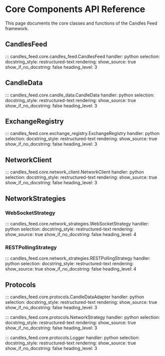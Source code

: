 # Core Components API Reference

This page documents the core classes and functions of the Candles Feed framework.

## CandlesFeed

::: candles_feed.core.candles_feed.CandlesFeed
    handler: python
    selection:
      docstring_style: restructured-text
    rendering:
      show_source: true
      show_if_no_docstring: false
      heading_level: 3

## CandleData

::: candles_feed.core.candle_data.CandleData
    handler: python
    selection:
      docstring_style: restructured-text
    rendering:
      show_source: true
      show_if_no_docstring: false
      heading_level: 3

## ExchangeRegistry

::: candles_feed.core.exchange_registry.ExchangeRegistry
    handler: python
    selection:
      docstring_style: restructured-text
    rendering:
      show_source: true
      show_if_no_docstring: false
      heading_level: 3

## NetworkClient

::: candles_feed.core.network_client.NetworkClient
    handler: python
    selection:
      docstring_style: restructured-text
    rendering:
      show_source: true
      show_if_no_docstring: false
      heading_level: 3

## NetworkStrategies

### WebSocketStrategy

::: candles_feed.core.network_strategies.WebSocketStrategy
    handler: python
    selection:
      docstring_style: restructured-text
    rendering:
      show_source: true
      show_if_no_docstring: false
      heading_level: 4

### RESTPollingStrategy

::: candles_feed.core.network_strategies.RESTPollingStrategy
    handler: python
    selection:
      docstring_style: restructured-text
    rendering:
      show_source: true
      show_if_no_docstring: false
      heading_level: 4

## Protocols

::: candles_feed.core.protocols.CandleDataAdapter
    handler: python
    selection:
      docstring_style: restructured-text
    rendering:
      show_source: true
      show_if_no_docstring: false
      heading_level: 3

::: candles_feed.core.protocols.NetworkStrategy
    handler: python
    selection:
      docstring_style: restructured-text
    rendering:
      show_source: true
      show_if_no_docstring: false
      heading_level: 3

::: candles_feed.core.protocols.Logger
    handler: python
    selection:
      docstring_style: restructured-text
    rendering:
      show_source: true
      show_if_no_docstring: false
      heading_level: 3
